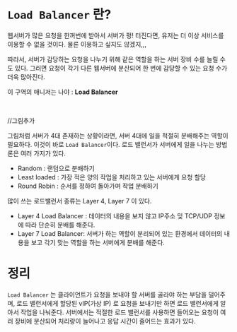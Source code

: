 # `Load Balancer` 란?

웹서버가 많은 요청을 한꺼번에 받아서 서버가 펑! 터진다면, 유저는 더 이상 서비스를 이용할 수 없을 것이다. 물론 이용하고 싶지도 않겠지,,,

따라서, 서버가 감당하는 요청을 나누기 위해 같은 역할을 하는 서버 장비 수를 늘릴 수도 있다. 그러면 요청이 각기 다른 웹서버에 분산되어 한 번에 감당할 수 있는 요청 수가 더욱 많아진다.

이 구역의 매니저는 나야 : **Load Balancer**

<br>

//그림추가

그림처럼 서버가 4대 존재하는 상황이라면, 서버 4대에 일을 적절히 분배해주는 역할이 필요하다. 이것이 바로 `Load Balancer`이다. 로드 밸런서가 서버에게 일을 나누는 방법론은 여러 가지가 있다.

- Random : 랜덤으로 분배하기
- Least loaded : 가장 적은 양의 작업을 처리하고 있는 서버에게 요청 할당
- Round Robin : 순서를 정하여 돌아가며 작업 분배하기

많이 쓰는 로드밸런서 종류는 Layer 4, Layer 7 이 있다.

- Layer 4 Load Balancer : 데이터의 내용을 보지 않고 IP주소 및 TCP/UDP 정보에 따라 단순히 분배를 해준다.
- Layer 7 Load Balancer: 서버가 하는 역할이 분리되어 있는 환경에서 데이터의 내용을 보고 각기 맞는 역할을 하는 서버에게 분배를 해준다.

# 정리

`Load Balancer` 는 클라이언트가 요청을 보내야 할 서버를 골라야 하는 부담을 덜어주며, 로드 밸런서에게 할당된 vIP(가상 IP) 로 요청을 보내기만 하면 로드 밸런서에게 알아서 작업을 나눠준다.
서버에서는 적절한 로드 밸런서를 사용하면 들어오는 요청이 여러 장비에 분산되어 처리량이 늘어나고 응답 시간이 줄어드는 효과가 있다.
